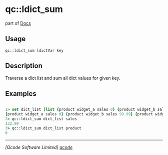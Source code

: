 qc::ldict_sum
=============

part of [Docs](.)

Usage
-----
`
        qc::ldict_sum ldictVar key
    `

Description
-----------
Traverse a dict list and sum all dict values for given key.

Examples
--------
```tcl

1> set dict_list [list {product widget_a sales 0} {product widget_b sales 99.99} {product widget_c sales 33}]
{product widget_a sales 0} {product widget_b sales 99.99} {product widget_c sales 33}
2> qc::ldict_sum dict_list sales
132.99
3> qc::ldict_sum dict_list product
0
```

----------------------------------
*[Qcode Software Limited] [qcode]*

[qcode]: http://www.qcode.co.uk "Qcode Software"